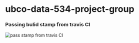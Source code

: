 # ubco-data-534-project-group
### Passing bulid stamp from travis CI

![pass stamp from travis CI](https://travis-ci.com/haotianjin/ubco-data-534-project-group.svg?branch=main)
